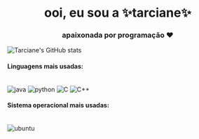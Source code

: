 
<h1 align="center">ooi, eu sou a ✨tarciane✨</h1>

<h3 align="center">apaixonada por programação ❤️ </h3>


![Tarciane's GitHub stats](https://github-readme-stats.vercel.app/api?username=tarci-ane&show_icons=true&theme=dracula)



<h4 align> Linguagens mais usadas: </h4>
<div style= "display": inline_block></br>

<img aling="center" alt="java" src="https://img.shields.io/badge/Java-ED8B00?style=for-the-badge&logo=java&logoColor=white" />
<img aling="center" alt="python" src="https://img.shields.io/badge/Python-3776AB?style=for-the-badge&logo=python&logoColor=white" />
<img aling="center" alt="C" src="https://img.shields.io/badge/C-00599C?style=for-the-badge&logo=c&logoColor=white" />
<img aling="center" alt="C++" src="https://img.shields.io/badge/C%2B%2B-00599C?style=for-the-badge&logo=c%2B%2B&logoColor=white" />
</div>


<h4 align>Sistema operacional mais usadas: </h4>

<div style= "display": inline_block></br>
<img aling="center" alt="ubuntu" src="https://img.shields.io/badge/Ubuntu-E95420?style=for-the-badge&logo=ubuntu&logoColor=white" />
</div>





